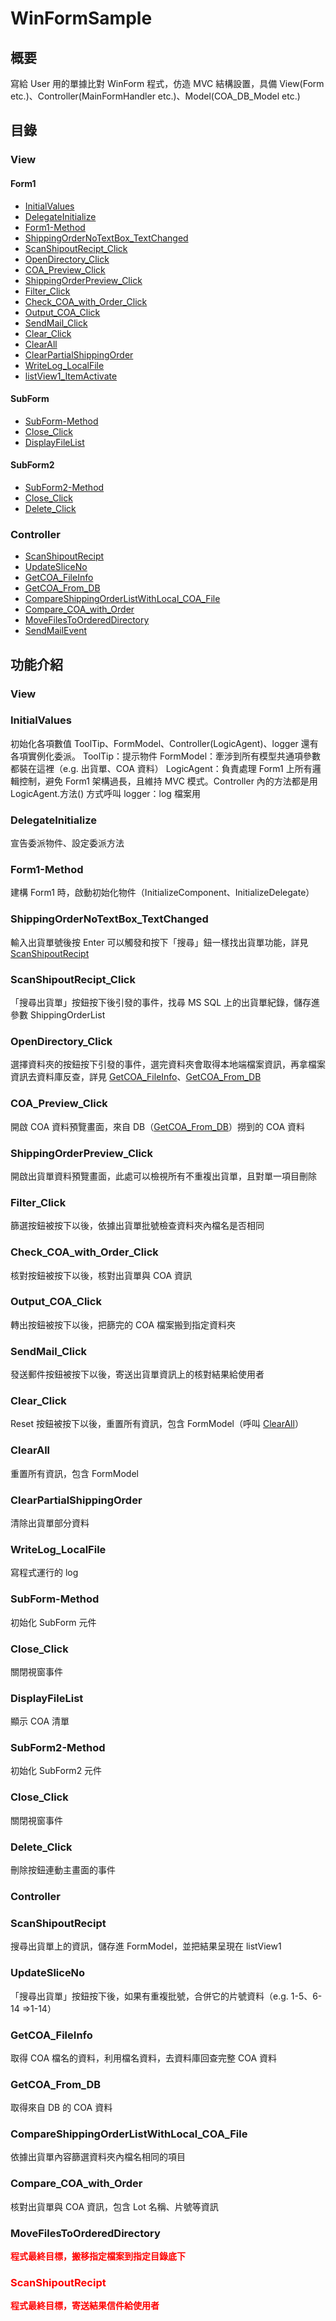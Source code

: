 
# WinFormSample 

## 概要

寫給 User 用的單據比對 WinForm 程式，仿造 MVC 結構設置，具備 View(Form etc.)、Controller(MainFormHandler etc.)、Model(COA_DB_Model etc.)

## 目錄

### View
#### Form1
- [InitialValues](#initialvalues)
- [DelegateInitialize](#delegateinitialize)
- [Form1-Method](#form1-method)
- [ShippingOrderNoTextBox_TextChanged](#shippingordernotextbox_textchanged)
- [ScanShipoutRecipt_Click](#scanshipoutrecipt_click)
- [OpenDirectory_Click](#opendirectory_click)
- [COA_Preview_Click](#coa_preview_click)
- [ShippingOrderPreview_Click](#shippingorderpreview_click)
- [Filter_Click](#filter_click)
- [Check_COA_with_Order_Click](#check_coa_with_order_click)
- [Output_COA_Click](#output_coa_click)
- [SendMail_Click](#sendmail_click)
- [Clear_Click](#clear_click)
- [ClearAll](#clearall)
- [ClearPartialShippingOrder](#clearpartialshippingorder)
- [WriteLog_LocalFile](#writelog_localfile)
- [listView1_ItemActivate](#listview1_itemactivate)
#### SubForm
- [SubForm-Method](#subform-method)
- [Close_Click](#close_click)
- [DisplayFileList](#displayfilelist)
#### SubForm2
- [SubForm2-Method](#subform2-method)
- [Close_Click](#close_click)
- [Delete_Click](#delete_click)

### Controller
- [ScanShipoutRecipt](#scanshipoutrecipt)
- [UpdateSliceNo](#updatesliceno)
- [GetCOA_FileInfo](#getcoa_fileinfo)
- [GetCOA_From_DB](#getcoa_from_db)
- [CompareShippingOrderListWithLocal_COA_File](#compareshippingorderlistwithlocal_coa_file)
- [Compare_COA_with_Order](#compare_coa_with_order)
- [MoveFilesToOrderedDirectory](#movefilestoordereddirectory)
- [SendMailEvent](#sendmailevent)

## 功能介紹

### View

### InitialValues
初始化各項數值 ToolTip、FormModel、Controller(LogicAgent)、logger 還有各項實例化委派。
ToolTip：提示物件
FormModel：牽涉到所有模型共通項參數都裝在這裡（e.g. 出貨單、COA 資料）
LogicAgent：負責處理 Form1 上所有邏輯控制，避免 Form1 架構過長，且維持 MVC 模式。Controller 內的方法都是用 LogicAgent.方法() 方式呼叫
logger：log 檔案用

### DelegateInitialize
宣告委派物件、設定委派方法

### Form1-Method
建構 Form1 時，啟動初始化物件（InitializeComponent、InitializeDelegate）


### ShippingOrderNoTextBox_TextChanged
輸入出貨單號後按 Enter 可以觸發和按下「搜尋」鈕一樣找出貨單功能，詳見 [ScanShipoutRecipt](#scanshipoutrecipt)

### ScanShipoutRecipt_Click
「搜尋出貨單」按鈕按下後引發的事件，找尋 MS SQL 上的出貨單紀錄，儲存進參數 ShippingOrderList

### OpenDirectory_Click
選擇資料夾的按鈕按下引發的事件，選完資料夾會取得本地端檔案資訊，再拿檔案資訊去資料庫反查，詳見 [GetCOA_FileInfo](#getcoa_fileinfo)、[GetCOA_From_DB](#getcoa_from_db)

### COA_Preview_Click
開啟 COA 資料預覽畫面，來自 DB（[GetCOA_From_DB](#getcoa_from_db)）撈到的 COA 資料

### ShippingOrderPreview_Click
開啟出貨單資料預覽畫面，此處可以檢視所有不重複出貨單，且對單一項目刪除

### Filter_Click
篩選按鈕被按下以後，依據出貨單批號檢查資料夾內檔名是否相同

### Check_COA_with_Order_Click
核對按鈕被按下以後，核對出貨單與 COA 資訊

### Output_COA_Click
轉出按鈕被按下以後，把篩完的 COA 檔案搬到指定資料夾

### SendMail_Click
發送郵件按鈕被按下以後，寄送出貨單資訊上的核對結果給使用者

### Clear_Click
Reset 按鈕被按下以後，重置所有資訊，包含 FormModel（呼叫 [ClearAll](#clearall)）

### ClearAll
重置所有資訊，包含 FormModel

### ClearPartialShippingOrder
清除出貨單部分資料

### WriteLog_LocalFile
寫程式運行的 log

### SubForm-Method
初始化 SubForm 元件

### Close_Click
關閉視窗事件

### DisplayFileList
顯示 COA 清單

### SubForm2-Method
初始化 SubForm2 元件

### Close_Click
關閉視窗事件

### Delete_Click
刪除按鈕連動主畫面的事件

### Controller

### ScanShipoutRecipt
搜尋出貨單上的資訊，儲存進 FormModel，並把結果呈現在 listView1

### UpdateSliceNo
「搜尋出貨單」按鈕按下後，如果有重複批號，合併它的片號資料（e.g. 1-5、6-14 =>1-14）

### GetCOA_FileInfo
取得 COA 檔名的資料，利用檔名資料，去資料庫回查完整 COA 資料

### GetCOA_From_DB
取得來自 DB 的 COA 資料

### CompareShippingOrderListWithLocal_COA_File
依據出貨單內容篩選資料夾內檔名相同的項目

### Compare_COA_with_Order
核對出貨單與 COA 資訊，包含 Lot 名稱、片號等資訊

### MoveFilesToOrderedDirectory
<font color=red>**程式最終目標，搬移指定檔案到指定目錄底下**

### ScanShipoutRecipt
<font color=red>**程式最終目標，寄送結果信件給使用者**